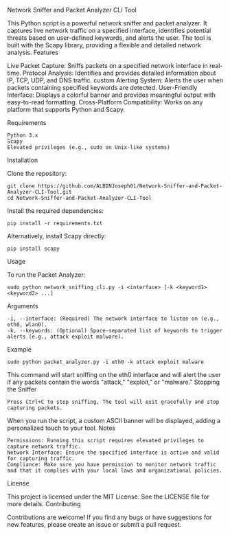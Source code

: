 Network Sniffer and Packet Analyzer CLI Tool

This Python script is a powerful network sniffer and packet analyzer. It captures live network traffic on a specified interface, identifies potential threats based on user-defined keywords, and alerts the user. The tool is built with the Scapy library, providing a flexible and detailed network analysis.
Features

  Live Packet Capture: Sniffs packets on a specified network interface in real-time.
  Protocol Analysis: Identifies and provides detailed information about IP, TCP, UDP, and DNS traffic.
  custom Alerting System: Alerts the user when packets containing specified keywords are detected.
  User-Friendly Interface: Displays a colorful banner and provides meaningful output with easy-to-read formatting.
  Cross-Platform Compatibility: Works on any platform that supports Python and Scapy.

Requirements

    Python 3.x
    Scapy
    Elevated privileges (e.g., sudo on Unix-like systems)

Installation

  Clone the repository:

    git clone https://github.com/ALBINJoseph01/Network-Sniffer-and-Packet-Analyzer-CLI-Tool.git
    cd Network-Sniffer-and-Packet-Analyzer-CLI-Tool

Install the required dependencies:

    pip install -r requirements.txt

Alternatively, install Scapy directly:

    pip install scapy

Usage

To run the Packet Analyzer:

    sudo python network_sniffing_cli.py -i <interface> [-k <keyword1> <keyword2> ...]

Arguments

    -i, --interface: (Required) The network interface to listen on (e.g., eth0, wlan0).
    -k, --keywords: (Optional) Space-separated list of keywords to trigger alerts (e.g., attack exploit malware).

Example

    sudo python packet_analyzer.py -i eth0 -k attack exploit malware

This command will start sniffing on the eth0 interface and will alert the user if any packets contain the words "attack," "exploit," or "malware."
Stopping the Sniffer

    Press Ctrl+C to stop sniffing. The tool will exit gracefully and stop capturing packets.

When you run the script, a custom ASCII banner will be displayed, adding a personalized touch to your tool.
Notes

    Permissions: Running this script requires elevated privileges to capture network traffic.
    Network Interface: Ensure the specified interface is active and valid for capturing traffic.
    Compliance: Make sure you have permission to monitor network traffic and that it complies with your local laws and organizational policies.

License

This project is licensed under the MIT License. See the LICENSE file for more details.
Contributing

Contributions are welcome! If you find any bugs or have suggestions for new features, please create an issue or submit a pull request.

